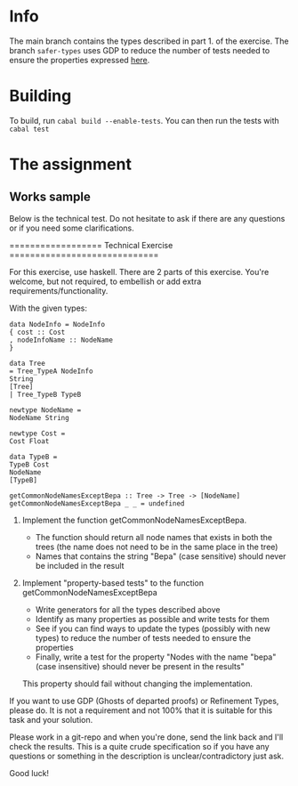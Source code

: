 # Info

The main branch contains the types described in part 1. of the exercise. The branch `safer-types` uses GDP to reduce the number of tests needed to ensure the properties expressed [here](https://github.com/RenateEilers/no-bepa-plz/blob/main/Bepa/tests/Main.hs).

# Building
To build, run `cabal build --enable-tests`. You can then run the tests with `cabal test`

# The assignment
## Works sample 

Below is the technical test. Do not hesitate to ask if there are any questions or if you need some clarifications.


================== Technical Exercise =============================

For this exercise, use haskell. There are 2 parts of this exercise. You're welcome, but not required, to embellish or add extra requirements/functionality.

With the given types:
```
data NodeInfo = NodeInfo
{ cost :: Cost
, nodeInfoName :: NodeName
}

data Tree
= Tree_TypeA NodeInfo
String
[Tree]
| Tree_TypeB TypeB

newtype NodeName =
NodeName String

newtype Cost =
Cost Float

data TypeB =
TypeB Cost
NodeName
[TypeB]

getCommonNodeNamesExceptBepa :: Tree -> Tree -> [NodeName]
getCommonNodeNamesExceptBepa _ _ = undefined

```

1. Implement the function getCommonNodeNamesExceptBepa.
    - The function should return all node names that exists in both the trees (the name does not need to be in the same place in the tree)
    - Names that contains the string "Bepa" (case sensitive) should never be included in the result

2. Implement "property-based tests" to the function getCommonNodeNamesExceptBepa
    - Write generators for all the types described above
    - Identify as many properties as possible and write tests for them
    - See if you can find ways to update the types (possibly with new types) to reduce the number of tests needed to ensure the properties
    - Finally, write a test for the property  "Nodes with the name "bepa" (case insensitive) should never be present in the results"

   This property should fail without changing the implementation.

If you want to use GDP (Ghosts of departed proofs) or Refinement Types, please do. It is not a requirement and not 100% that it is suitable for this task and your solution.

Please work in a git-repo and when you're done, send the link back and I'll check the results.
This is a quite crude specification so if you have any questions or something in the description is unclear/contradictory just ask.

Good luck!

